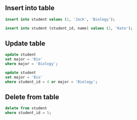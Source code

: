 ## Insert  into table

```sql
insert into student values (1, 'Jack', 'Biology');
```

```sql
insert into student (student_id, name) values (2, 'Kate');
```

## Update table

```sql
update student
set major = 'Bio'
where major = 'Biology';
```

```sql
update student
set major = 'Bio'
where student_id = 4 or major = 'Biology';
```

## Delete from table

```sql
delete from student
where student_id = 5;
```

```sql
```

